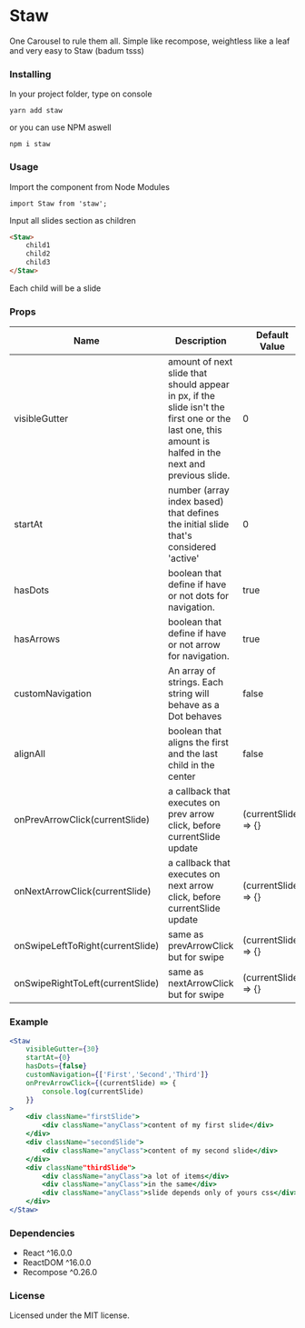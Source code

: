 # Staw

One Carousel to rule them all. Simple like recompose, weightless like a leaf and very easy to Staw (badum tsss)

### Installing

In your project folder, type on console

`yarn add staw`

or you can use NPM aswell

`npm i staw`


### Usage

Import the component from Node Modules

`import Staw from 'staw';`

Input all slides section as children

```html
<Staw>
	child1
	child2
	child3
</Staw>

```

Each child will be a slide

### Props

Name | Description | Default Value
--------- | -------- | ----------------
visibleGutter| amount of next slide that should appear in px, if the slide isn't the first one or the last one, this amount is halfed in the next and previous slide. | 0
startAt| number (array index based) that defines the initial slide that's considered 'active' | 0
hasDots| boolean that define if have or not dots for navigation. | true
hasArrows | boolean that define if have or not arrow for navigation. | true
customNavigation | An array of strings. Each string will behave as a Dot behaves | false
alignAll| boolean that aligns the first and the last child in the center | false
onPrevArrowClick(currentSlide) | a callback that executes on prev arrow click, before currentSlide update | (currentSlide) => {}
onNextArrowClick(currentSlide) | a callback that executes on next arrow click, before currentSlide update | (currentSlide) => {}
onSwipeLeftToRight(currentSlide) | same as prevArrowClick but for swipe | (currentSlide) => {}
onSwipeRightToLeft(currentSlide) | same as nextArrowClick but for swipe | (currentSlide) => {}

### Example
```jsx
<Staw
    visibleGutter={30}
    startAt={0}
    hasDots={false}
    customNavigation={['First','Second','Third']}
    onPrevArrowClick={(currentSlide) => {
        console.log(currentSlide)
    }}
>
    <div className="firstSlide">
        <div className="anyClass">content of my first slide</div>
    </div>
    <div className="secondSlide">
        <div className="anyClass">content of my second slide</div>
    </div>
    <div className"thirdSlide">
        <div className="anyClass">a lot of items</div>
        <div className="anyClass">in the same</div>
        <div className="anyClass">slide depends only of yours css</div>
    </div>
</Staw>
```


### Dependencies

* React ^16.0.0
* ReactDOM ^16.0.0
* Recompose ^0.26.0

### License

Licensed under the MIT license.
